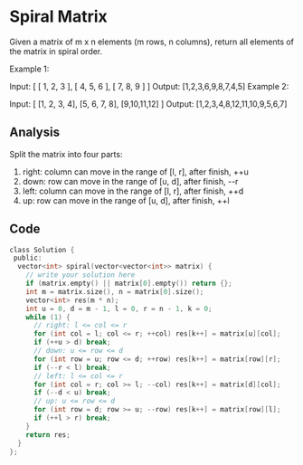 # Spiral Matrix

Given a matrix of m x n elements (m rows, n columns), return all elements of the matrix in spiral order.

Example 1:

Input:
[
 [ 1, 2, 3 ],
 [ 4, 5, 6 ],
 [ 7, 8, 9 ]
]
Output: [1,2,3,6,9,8,7,4,5]
Example 2:

Input:
[
  [1, 2, 3, 4],
  [5, 6, 7, 8],
  [9,10,11,12]
]
Output: [1,2,3,4,8,12,11,10,9,5,6,7]

## Analysis

Split the matrix into four parts:
1. right: column can move in the range of [l, r], after finish, ++u
2. down: row can move in the range of [u, d], after finish, --r
3. left: column can move in the range of [l, r], after finish, ++d
4. up: row can move in the range of [u, d], after finish, ++l

## Code

```c
class Solution {
 public:
  vector<int> spiral(vector<vector<int>> matrix) {
    // write your solution here
    if (matrix.empty() || matrix[0].empty()) return {};
    int m = matrix.size(), n = matrix[0].size();
    vector<int> res(m * n);
    int u = 0, d = m - 1, l = 0, r = n - 1, k = 0;
    while (1) {
      // right: l <= col <= r
      for (int col = l; col <= r; ++col) res[k++] = matrix[u][col];
      if (++u > d) break;
      // down: u <= row <= d
      for (int row = u; row <= d; ++row) res[k++] = matrix[row][r];
      if (--r < l) break;
      // left: l <= col <= r
      for (int col = r; col >= l; --col) res[k++] = matrix[d][col];
      if (--d < u) break;
      // up: u <= row <= d
      for (int row = d; row >= u; --row) res[k++] = matrix[row][l];
      if (++l > r) break;
    }
    return res;
  }
};

```